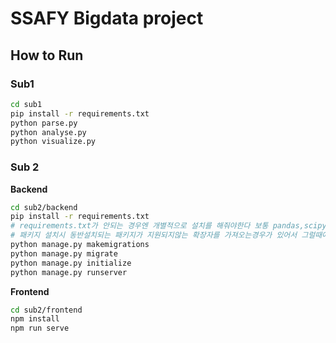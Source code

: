 # SSAFY Bigdata project

## How to Run

### Sub1

```sh
cd sub1
pip install -r requirements.txt
python parse.py
python analyse.py
python visualize.py
```

### Sub 2

**Backend**

```sh
cd sub2/backend
pip install -r requirements.txt
# requirements.txt가 안되는 경우엔 개별적으로 설치를 해줘야한다 보통 pandas,scipy,scikit-learn 패키지가 문제를 일으키는경우가 많다.
# 패키지 설치시 동반설치되는 패키지가 지원되지않는 확장자를 가져오는경우가 있어서 그럴때에는 개별설치를 추천한다.
python manage.py makemigrations
python manage.py migrate
python manage.py initialize
python manage.py runserver
```

**Frontend**

```sh
cd sub2/frontend
npm install
npm run serve

```
